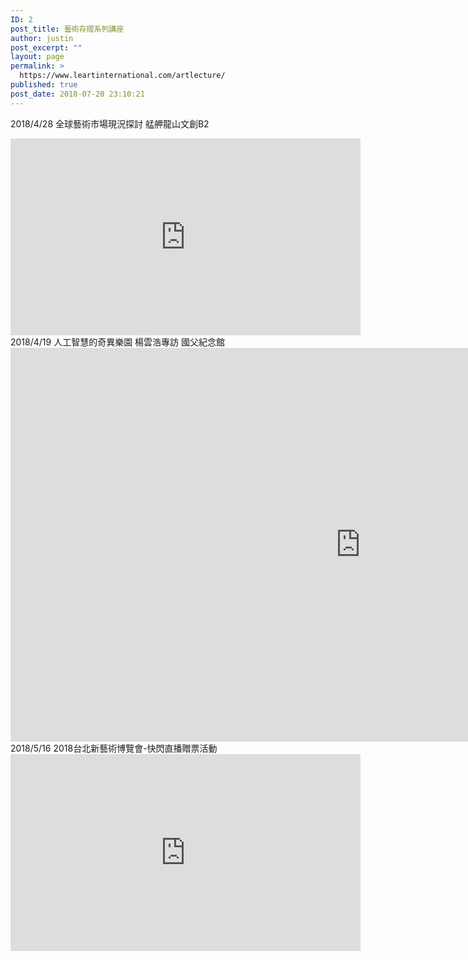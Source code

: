 ```yaml
---
ID: 2
post_title: 藝術存摺系列講座
author: justin
post_excerpt: ""
layout: page
permalink: >
  https://www.leartinternational.com/artlecture/
published: true
post_date: 2018-07-20 23:10:21
---
```

2018/4/28  全球藝術市場現況探討 艋舺龍山文創B2​					
					<style>
.facebook-responsive {
    overflow:hidden;
    padding-bottom:56.25%;
    position:relative;
    height:0;
}
.facebook-responsive iframe {
    left:0;
    top:0;
    height:100%;
    width:100%;
    position:absolute;
}</style>
<iframe style="border: none; overflow: hidden;" src="https://www.facebook.com/plugins/video.php?href=https%3A%2F%2Fwww.facebook.com%2Fleartpass%2Fvideos%2F603596053334842%2F&amp;show_text=0&amp;width=560" width="560" height="315" frameborder="0" scrolling="no" allowfullscreen="allowfullscreen"></iframe>
												2018/4/19  人工智慧的奇異樂園   楊雲浩專訪  國父紀念館 					
					<style>
.facebook-responsive {
    overflow:hidden;
    padding-bottom:56.25%;
    position:relative;
    height:0;
}
.facebook-responsive iframe {
    left:0;
    top:0;
    height:100%;
    width:100%;
    position:absolute;
}</style>
<iframe src="https://www.youtube.com/embed/sY8oZPE28vc" width="1120" height="630" frameborder="0" allowfullscreen="allowfullscreen"></iframe>
												2018/5/16  2018台北新藝術博覽會-快閃直播贈票活動					
					<style>
.facebook-responsive {
    overflow:hidden;
    padding-bottom:56.25%;
    position:relative;
    height:0;
}
.facebook-responsive iframe {
    left:0;
    top:0;
    height:100%;
    width:100%;
    position:absolute;
}</style>
<iframe style="border: none; overflow: hidden;" src="https://www.facebook.com/plugins/video.php?href=https%3A%2F%2Fwww.facebook.com%2Fleartpass%2Fvideos%2F612613765766404%2F&amp;show_text=0&amp;width=560" width="560" height="315" frameborder="0" scrolling="no" allowfullscreen="allowfullscreen"></iframe>